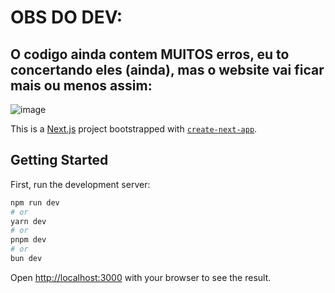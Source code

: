# OBS DO DEV:
## O codigo ainda contem MUITOS erros, eu to concertando eles (ainda), mas o website vai ficar mais ou menos assim:
![image](https://github.com/user-attachments/assets/53776335-e2ee-44d8-8c4d-7a0a33908c5a)


This is a [Next.js](https://nextjs.org) project bootstrapped with [`create-next-app`](https://nextjs.org/docs/app/api-reference/cli/create-next-app).

## Getting Started

First, run the development server:

```bash
npm run dev
# or
yarn dev
# or
pnpm dev
# or
bun dev
```

Open [http://localhost:3000](http://localhost:3000) with your browser to see the result.

